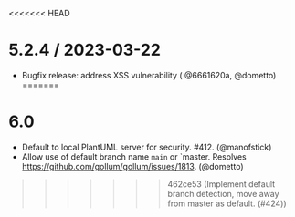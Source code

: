 <<<<<<< HEAD
# 5.2.4 / 2023-03-22

* Bugfix release: address XSS vulnerability ( @6661620a, @dometto)
=======
# 6.0

* Default to local PlantUML server for security. #412. (@manofstick)
* Allow use of default branch name `main` or `master. Resolves https://github.com/gollum/gollum/issues/1813. (@dometto)
>>>>>>> 462ce53 (Implement default branch detection, move away from master as default. (#424))
